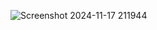 ![Screenshot 2024-11-17 211944](https://github.com/user-attachments/assets/b51783f1-cae3-4060-b1d0-410916974cff)
